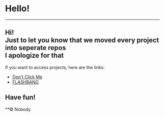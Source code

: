 # Hello!
---
Hi!  
Just to let you know that we moved every project into seperate repos  
I apologize for that
---
If you want to access projects, here are the links:

- [Don't Click Me](https://dji-mini-4.github.io/dontclick)
- [FLASHBANG](https://dji-mini-4.github.io/flashbang)

Have fun!
---

**© Nobody
